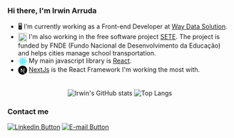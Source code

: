 ### Hi there, I'm Irwin Arruda

- 🖥 I’m currently working as a Front-end Developer at [Way Data Solution](https://waydatasolution.com.br/ "Way Data's home page").
- <img valign="top" width="20px" height="20px" src="/sete-logo.ico" /> I'm also working in the free software project [SETE](https://github.com/marcosroriz/sete-web "SETE's github page"). The project is funded by FNDE (Fundo Nacional de Desenvolvimento da Educação) and helps cities manage school transportation.
- <img align="top" width="20px" height="20px" src="/react-logo.svg" /> My main javascript library is [React](https://reactjs.org/ "Reactjs Home page").
- <img align="top" width="20px" height="20px" src="/next-logo.svg" /> [NextJs](https://nextjs.org/ "NextJs Home page") is the React Framework I'm working the most with.
<br/>
<div align="center">
  <img align="center" height="165px" src="https://github-readme-stats.vercel.app/api?username=irwinarruda&show_icons=true&theme=dracula" alt="Irwin's GitHub stats" />
  <img align="center" src="https://github-readme-stats.vercel.app/api/top-langs/?username=irwinarruda&layout=compact&theme=dracula" alt="Top Langs" />
</div>

### Contact me
<a href="https://www.linkedin.com/in/irwin-arruda/" target="_blank"><img src="https://img.shields.io/badge/LinkedIn-0077B5?style=for-the-badge&logo=linkedin&logoColor=white" alt="Linkedin Button" /></a>
<a href="mailto:arruda.irwin@gmail.com" target="_blank"><img src="https://img.shields.io/badge/Mail-D14836?style=for-the-badge&logo=gmail&logoColor=white" alt="E-mail Button" /></a>
